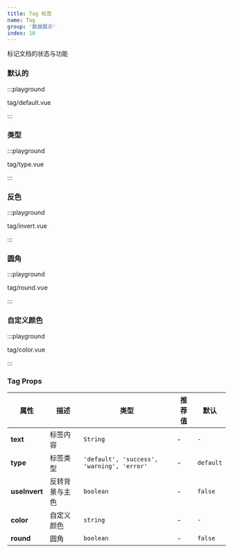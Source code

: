 ```yaml
---
title: Tag 标签
name: Tag
group: '数据展示'
index: 10
---
```


标记文档的状态与功能

### 默认的

:::playground

tag/default.vue

:::

### 类型

:::playground

tag/type.vue

:::

### 反色

:::playground

tag/invert.vue

:::

### 圆角

:::playground

tag/round.vue

:::

### 自定义颜色

:::playground

tag/color.vue

:::

### Tag Props

| 属性          | 描述           | 类型                                       | 推荐值 | 默认      |
| ------------- | -------------- | ------------------------------------------ | ------ | --------- |
| **text**      | 标签内容       | `String`                                   | -      | `-`       |
| **type**      | 标签类型       | `'default', 'success', 'warning', 'error'` | -      | `default` |
| **useInvert** | 反转背景与主色 | `boolean`                                  | -      | `false`   |
| **color**     | 自定义颜色     | `string`                                   | -      | `-`       |
| **round**     | 圆角           | `boolean`                                  | -      | `false`   |
